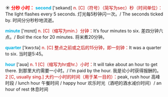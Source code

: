☀ <font color="red">**分秒 小时：**</font>
<font color="sky blue">**second**</font> ['sekənd] 
<font color="#c00000">n. [C]（符号）（简写为sec）秒（时间单位）：</font>The light flashes every 5 seconds. 灯光每5秒钟闪一次。/ The seconds ticked by. 时间分分秒秒地流逝。

<font color="sky blue">**minute**</font> ['mɪnɪt] 
<font color="#c00000">n. [C]（缩写为min.）分钟：</font>It’s four minutes to six. 差四分钟六点。/ Boil the rice for 20 minutes. 将米煮20分钟。

<font color="sky blue">**quarter**</font> ['kwɔ:tə] 
<font color="#c00000">n. [C] 整点之前或之后的15分钟，即一刻钟：</font>It was a quarter to six. 当时是5:45。

<font color="sky blue">**hour**</font> ['aʊə] 
<font color="#c00000">n. 1 [C]（缩写为hr或hr.）小时：</font>It will take about an hour to get there. 到那里大约需要一小时。/ I’m paid by the hour. 我是论小时获得报酬的。<font color="#c00000">2 [C, usually sing.] 大约一小时的时间（用于某一目的）：</font>peak, rush hour 高峰时段 / lunch hour 午餐时间 / happy hour 欢乐时光（酒吧的酒水减价时间）/ an hour of rest 休息时间
